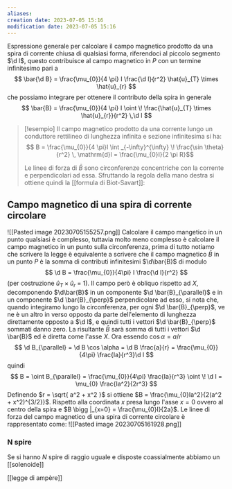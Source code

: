 ```yaml
---
aliases: 
creation date: 2023-07-05 15:16
modification date: 2023-07-05 15:16
---
```


Espressione generale per calcolare il campo magnetico prodotto da una spira di corrente chiusa di qualsiasi forma, riferendoci al piccolo segmento $\d l$, questo contribuisce al campo magnetico in $P$ con un termine infinitesimo pari a
$$ \bar{\d B} = \frac{\mu_{0}}{4 \pi} I \frac{\d l}{r^2} \hat{u}_{T} \times \hat{u}_{r} $$
che possiamo integrare per ottenere il contributo della spira in generale 
$$ \bar{B} = \frac{\mu_{0}}{4 \pi} I \oint \! \frac{\hat{u}_{T} \times \hat{u}_{r}}{r^2} \,\d l $$

>[!esempio]
>Il campo magnetico prodotto da una corrente lungo un conduttore rettilineo di lunghezza infinita e sezione infinitesima si ha:
> $$ B = \frac{\mu_{0}}{4 \pi}I \int _{-\infty}^{\infty} \! \frac{\sin \theta}{r^2} \, \mathrm{d}l = \frac{\mu_{0}I}{2 \pi R}$$
> 
>Le linee di forza di $\bar{B}$ sono circonferenze concentriche con la corrente e perpendicolari ad essa. 
>Sfruttando la regola della mano destra si ottiene quindi la [[formula di Biot-Savart]]:


## Campo magnetico di una spira di corrente circolare

![[Pasted image 20230705155257.png]]
Calcolare il campo mangetico in un punto qualsiasi è complesso, tuttavia molto meno complesso è calcolare il campo magnetico in un punto sulla circonferenza, prima di tutto notiamo che scrivere la legge è equivalente a scrivere che il campo magnetico $\bar{B}$ in un punto $P$ è la somma di contributi infinitesimi $\d\bar{B}$ di modulo
$$ \d B = \frac{\mu_{0}}{4\pi} I \frac{\d l}{r^2} $$
(per costruzione $\hat{u}_{T} \times \hat{u}_{r}$ = 1).
Il campo però è obliquo rispetto ad $X$, decomponendo $\d\bar{B}$ in un componente $\d \bar{B}_{\parallel}$ e in un componente $\d \bar{B}_{\perp}$ perpendicolare ad esso, si nota che, quando integiramo lungo la circonferenza, per ogni $\d \bar{B}_{\perp}$, ve ne è un altro in verso opposto da parte dell'elemento di lunghezza direttamente opposto a $\d l$, e quindi tutti i vettori $\d \bar{B}_{\perp}$ sommati danno zero. La risultante $\bar{B}$ sarà somma di tutti i vettori $\d \bar{B}$ ed è diretta come l'asse $X$.
Ora essendo $\cos \alpha = a / r$
$$ \d B_{\parallel} = \d B \cos \alpha = \d B \frac{a}{r} = \frac{\mu_{0}}{4\pi} \frac{Ia}{r^3}\d l $$
quindi
$$  B = \oint B_{\parallel} = \frac{\mu_{0}}{4\pi} \frac{Ia}{r^3} \oint \! \d l = \mu_{0} \frac{Ia^2}{2r^3} $$
Definendo $r = \sqrt{ a^2 + x^2 }$ si ottiene $B = \frac{\mu_{0}Ia^2}{2(a^2 + x^2)^{3/2}}$. Rispetto alla coordinata $x$ presa lungo l'asse $x = 0$ ovvero al centro della spira e $B \bigg |_{x=0} = \frac{\mu_{0}I}{2a}$.
Le linee di forza del campo magnetico di una spira di corrente circolare è rappresentato come:
![[Pasted image 20230705161928.png]]

### N spire
Se si hanno $N$ spire di raggio uguale e disposte coassialmente abbiamo un [[solenoide]] 

[[legge di ampère]]
